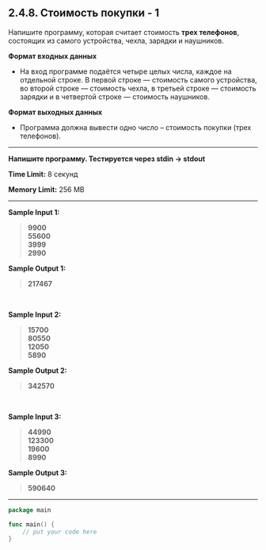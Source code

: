 ## 2.4.8. Стоимость покупки - 1

Напишите программу, которая считает стоимость **трех телефонов**, состоящих из самого устройства, чехла, зарядки и наушников.

**Формат входных данных**
* На вход программе подаётся четыре целых числа, каждое на отдельной строке. В первой строке — стоимость самого устройства, во второй строке — стоимость чехла, в третьей строке — стоимость зарядки и в четвертой строке — стоимость наушников.

**Формат выходных данных**
* Программа должна вывести одно число – стоимость покупки (трех телефонов).

___
**Напишите программу. Тестируется через stdin → stdout**

**Time Limit:** 8 секунд

**Memory Limit:** 256 MB
___
**Sample Input 1:**
> **9900<br />
> 55600<br />
> 3999<br />
> 2990**

**Sample Output 1:**
> **217467**

<br />

**Sample Input 2:**
> **15700<br />
> 80550<br />
> 12050<br />
> 5890**

**Sample Output 2:**
> **342570**

<br />

**Sample Input 3:**
> **44990<br />
> 123300<br />
> 19600<br />
> 8990**

**Sample Output 3:**
> **590640**
___
```Go
package main

func main() {
    // put your code here
}
```